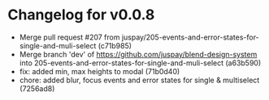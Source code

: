# Changelog for v0.0.8

- Merge pull request #207 from juspay/205-events-and-error-states-for-single-and-muli-select (c71b985)
- Merge branch 'dev' of https://github.com/juspay/blend-design-system into 205-events-and-error-states-for-single-and-muli-select (a63b590)
- fix: added min, max heights to modal (71b0d40)
- chore: added blur, focus events and error states for single & multiselect (7256ad8)
